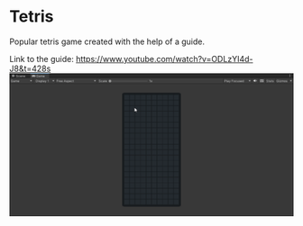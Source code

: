 # Tetris
Popular tetris game created with the help of a guide.

Link to the guide: https://www.youtube.com/watch?v=ODLzYI4d-J8&t=428s
![](https://github.com/jeti20/Tetris/blob/main/gif.gif)
